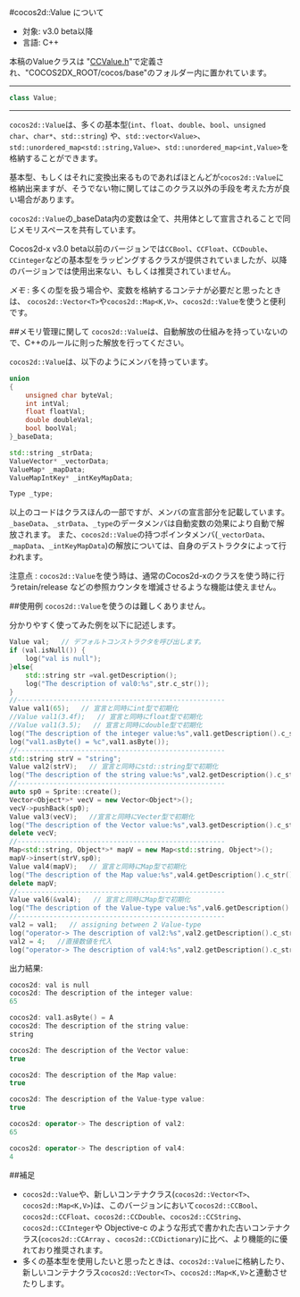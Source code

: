 #cocos2d::Value について

- 対象: v3.0 beta以降
- 言語: C++

本稿のValueクラスは "[CCValue.h](https://github.com/andyque/cocos2d-x/blob/develop/cocos/base/CCValue.h)"で定義され、"COCOS2DX_ROOT/cocos/base"のフォルダー内に置かれています。

---

```cpp
class Value;
```

---

`cocos2d::Value`は、多くの基本型(`int`、`float`、`double`、`bool`、`unsigned char`、`char*`、`std::string`) や、`std::vector<Value>`、`std::unordered_map<std::string,Value>`、`std::unordered_map<int,Value>`を格納することができます。


基本型、もしくはそれに変換出来るものであればほとんどが`cocos2d::Value`に格納出来ますが、そうでない物に関してはこのクラス以外の手段を考えた方が良い場合があります。

`cocos2d::Value`の_baseData内の変数は全て、共用体として宣言されることで同じメモリスペースを共有しています。

Cocos2d-x v3.0 beta以前のバージョンでは`CCBool`、`CCFloat`、`CCDouble`、 `CCinteger`などの基本型をラッピングするクラスが提供されていましたが、以降のバージョンでは使用出来ない、もしくは推奨されていません。

*メモ* : 多くの型を扱う場合や、変数を格納するコンテナが必要だと思ったときは、 `cocos2d::Vector<T>`や`cocos2d::Map<K,V>`、`cocos2d::Value`を使うと便利です。

##メモリ管理に関して
`cocos2d::Value`は、自動解放の仕組みを持っていないので、C++のルールに則った解放を行ってください。

`cocos2d::Value`は、以下のようにメンバを持っています。

```cpp
union
{
    unsigned char byteVal;
    int intVal;
    float floatVal;
    double doubleVal;
    bool boolVal;
}_baseData;

std::string _strData;
ValueVector* _vectorData;
ValueMap* _mapData;
ValueMapIntKey* _intKeyMapData;

Type _type;
```

以上のコードはクラスほんの一部ですが、メンバの宣言部分を記載しています。
`_baseData`、`_strData`、`_type`のデータメンバは自動変数の効果により自動で解放されます。
また、`cocos2d::Value`の持つポインタメンバ(`_vectorData`、`_mapData`、`_intKeyMapData`)の解放については、自身のデストラクタによって行われます。

注意点 : `cocos2d::Value`を使う時は、通常のCocos2d-xのクラスを使う時に行うretain/release などの参照カウンタを増減させるような機能は使えません。

##使用例
`cocos2d::Value`を使うのは難しくありません。

分かりやすく使ってみた例を以下に記述します。

```cpp
Value val;   // デフォルトコンストラクタを呼び出します。
if (val.isNull()) {
	log("val is null");
}else{
	std::string str =val.getDescription();
	log("The description of val0:%s",str.c_str());
}
//----------------------------------------------------
Value val1(65);   // 宣言と同時にint型で初期化
//Value val1(3.4f);   // 宣言と同時にfloat型で初期化
//Value val1(3.5);   // 宣言と同時にdouble型で初期化
log("The description of the integer value:%s",val1.getDescription().c_str());
log("val1.asByte() = %c",val1.asByte());
//----------------------------------------------------
std::string strV = "string";
Value val2(strV);   // 宣言と同時にstd::string型で初期化
log("The description of the string value:%s",val2.getDescription().c_str());
//----------------------------------------------------
auto sp0 = Sprite::create();
Vector<Object*>* vecV = new Vector<Object*>();
vecV->pushBack(sp0);
Value val3(vecV);   //宣言と同時にVecter型で初期化
log("The description of the Vector value:%s",val3.getDescription().c_str());
delete vecV;
//----------------------------------------------------
Map<std::string, Object*>* mapV = new Map<std::string, Object*>();
mapV->insert(strV,sp0);
Value val4(mapV);   // 宣言と同時にMap型で初期化
log("The description of the Map value:%s",val4.getDescription().c_str());
delete mapV;
//----------------------------------------------------
Value val6(&val4);   // 宣言と同時にMap型で初期化
log("The description of the Value-type value:%s",val6.getDescription().c_str());
//----------------------------------------------------
val2 = val1;   // assigning between 2 Value-type
log("operator-> The description of val2:%s",val2.getDescription().c_str());
val2 = 4;   //直接数値を代入
log("operator-> The description of val4:%s",val2.getDescription().c_str());
```

出力結果:

```cpp
cocos2d: val is null
cocos2d: The description of the integer value:
65

cocos2d: val1.asByte() = A
cocos2d: The description of the string value:
string

cocos2d: The description of the Vector value:
true

cocos2d: The description of the Map value:
true

cocos2d: The description of the Value-type value:
true

cocos2d: operator-> The description of val2:
65

cocos2d: operator-> The description of val4:
4
```

##補足
- `cocos2d::Value`や、新しいコンテナクラス(`cocos2d::Vector<T>`、`cocos2d::Map<K,V>`)は、このバージョンにおいて`cocos2d::CCBool`、 `cocos2d::CCFloat`、`cocos2d::CCDouble`、`cocos2d::CCString`、`cocos2d::CCInteger`や Objective-c のような形式で書かれた古いコンテナクラス(`cocos2d::CCArray` 、`cocos2d::CCDictionary`)に比べ、より機能的に優れており推奨されます。
- 多くの基本型を使用したいと思ったときは、`cocos2d::Value`に格納したり、新しいコンテナクラス`cocos2d::Vector<T>`、`cocos2d::Map<K,V>`と連動させたりします。
